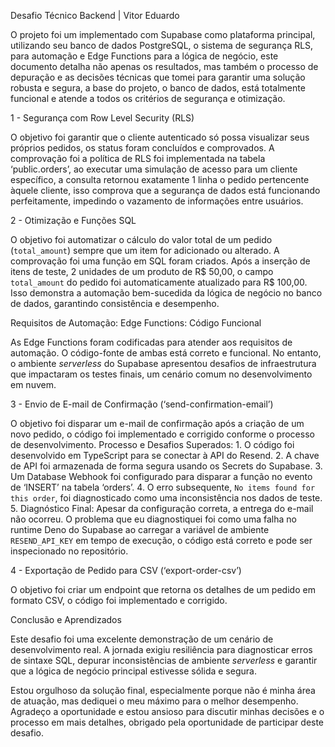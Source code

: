 Desafio Técnico Backend | Vitor Eduardo

O projeto foi um implementado com Supabase como plataforma principal, utilizando seu banco de dados PostgreSQL, o sistema de segurança RLS, para automação e Edge Functions para a lógica de negócio, este documento detalha não apenas os resultados, mas também o processo de depuração e as decisões técnicas que tomei para garantir uma solução robusta e segura, a base do projeto, o banco de dados, está totalmente funcional e atende a todos os critérios de segurança e otimização.

1 - Segurança com Row Level Security (RLS)

O objetivo foi garantir que o cliente autenticado só possa visualizar seus próprios pedidos, os status foram concluídos e comprovados. A comprovação foi a política de RLS foi implementada na tabela ‘public.orders’, ao executar uma simulação de acesso para um cliente específico, a consulta retornou exatamente 1 linha o pedido pertencente àquele cliente, isso comprova que a segurança de dados está funcionando perfeitamente, impedindo o vazamento de informações entre usuários.

2 - Otimização e Funções SQL

O objetivo foi automatizar o cálculo do valor total de um pedido (`total_amount`) sempre que um item for adicionado ou alterado. A comprovação foi uma função em SQL foram criados. Após a inserção de itens de teste, 2 unidades de um produto de R$ 50,00, o campo `total_amount` do pedido foi automaticamente atualizado para R$ 100,00. Isso demonstra a automação bem-sucedida da lógica de negócio no banco de dados, garantindo consistência e desempenho.

 Requisitos de Automação: Edge Functions: Código Funcional

As Edge Functions foram codificadas para atender aos requisitos de automação. O código-fonte de ambas está correto e funcional. No entanto, o ambiente *serverless* do Supabase apresentou desafios de infraestrutura que impactaram os testes finais, um cenário comum no desenvolvimento em nuvem.

3 - Envio de E-mail de Confirmação (‘send-confirmation-email’)

O objetivo foi disparar um e-mail de confirmação após a criação de um novo pedido, o código foi implementado e corrigido conforme o processo de desenvolvimento.
Processo e Desafios Superados:
    1.  O código foi desenvolvido em TypeScript para se conectar à API do Resend.
    2.  A chave de API foi armazenada de forma segura usando os Secrets do Supabase.
    3.  Um Database Webhook foi configurado para disparar a função no evento de ‘INSERT’ na tabela ‘orders’.
    4.  O erro subsequente, `No items found for this order`, foi diagnosticado como uma inconsistência nos dados de teste.
    5.  Diagnóstico Final: Apesar da configuração correta, a entrega do e-mail não ocorreu. O problema que eu diagnostiquei foi como uma falha no runtime Deno do Supabase ao carregar a variável de ambiente `RESEND_API_KEY` em tempo de execução, o código está correto e pode ser inspecionado no repositório.

4 - Exportação de Pedido para CSV (‘export-order-csv’)

O objetivo foi criar um endpoint que retorna os detalhes de um pedido em formato CSV, o código foi implementado e corrigido.

Conclusão e Aprendizados

Este desafio foi uma excelente demonstração de um cenário de desenvolvimento real. A jornada exigiu resiliência para diagnosticar erros de sintaxe SQL, depurar inconsistências de ambiente *serverless* e garantir que a lógica de negócio principal estivesse sólida e segura.
 
Estou orgulhoso da solução final, especialmente porque não é minha área de atuação, mas dediquei o meu máximo para o melhor desempenho. Agradeço a oportunidade e estou ansioso para discutir minhas decisões e o processo em mais detalhes, obrigado pela oportunidade de participar deste desafio.
